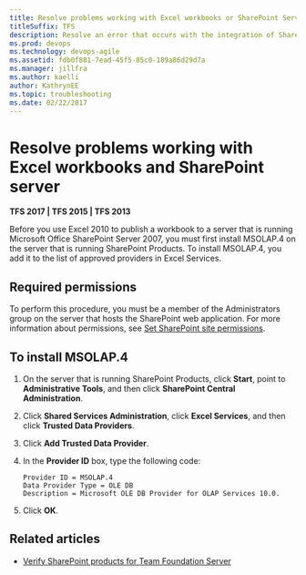 ```yaml
---
title: Resolve problems working with Excel workbooks or SharePoint Server 
titleSuffix: TFS
description: Resolve an error that occurs with the integration of SharePoint, Team Foundation Server, and Excel workbooks 
ms.prod: devops
ms.technology: devops-agile
ms.assetid: fdb0f881-7ead-45f5-85c0-189a86d29d7a
ms.manager: jillfra
ms.author: kaelli
author: KathrynEE
ms.topic: troubleshooting
ms.date: 02/22/2017  
---
```



# Resolve problems working with Excel workbooks and SharePoint server


<b>TFS 2017 | TFS 2015 | TFS 2013</b> 

Before you use Excel 2010 to publish a workbook to a server that is running Microsoft Office SharePoint Server 2007, you must first install MSOLAP.4 on the server that is running SharePoint Products. To install MSOLAP.4, you add it to the list of approved providers in Excel Services.  
  
## Required permissions  
  
To perform this procedure, you must be a member of the Administrators group on the server that hosts the SharePoint web application. For more information about permissions, see [Set SharePoint site permissions](../../../organizations/security/set-sharepoint-permissions.md).  
  
## To install MSOLAP.4  
  
1.  On the server that is running SharePoint Products, click **Start**, point to **Administrative Tools**, and then click **SharePoint Central Administration**.  
  
2.  Click **Shared Services Administration**, click **Excel Services**, and then click **Trusted Data Providers**.  
  
3.  Click **Add Trusted Data Provider**.  
  
4.  In the **Provider ID** box, type the following code:  
  
    ```  
    Provider ID = MSOLAP.4  
    Data Provider Type = OLE DB  
    Description = Microsoft OLE DB Provider for OLAP Services 10.0.  
    ```  
  
5.  Click **OK**.  
  
## Related articles
 
- [Verify SharePoint products for Team Foundation Server](/azure/devops/server/install/sharepoint/verify-sharepoint)
